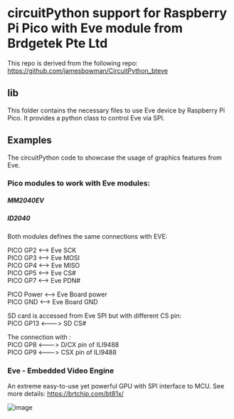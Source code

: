# circuitPython support for Raspberry Pi Pico with Eve module from Brdgetek Pte Ltd

This repo is derived from the following repo:  
https://github.com/jamesbowman/CircuitPython_bteve 


## lib
This folder contains the necessary files to use Eve device by Raspberry Pi Pico. 
It provides a python class to control Eve via SPI.

## Examples
The circuitPython code to showcase the usage of graphics features from Eve.

### Pico modules to work with Eve modules: 

##### MM2040EV 
##### ID2040

Both modules defines the same connections with EVE:  

PICO GP2 <--> Eve SCK   
PICO GP3 <--> Eve MOSI   
PICO GP4 <--> Eve MISO   
PICO GP5 <--> Eve CS#   
PICO GP7 <--> Eve PDN#   

PICO Power <--> Eve Board power   
PICO GND <--> Eve Board GND   

SD card is accessed from Eve SPI but with different CS pin:     
PICO GP13 <---> SD CS#

The connection with :     
PICO GP8 <---> D/CX pin of ILI9488  
PICO GP9 <---> CSX pin of ILI9488

### Eve - Embedded Video Engine
An extreme easy-to-use yet powerful GPU with SPI interface to MCU. See more details:
https://brtchip.com/bt81x/


![image](https://user-images.githubusercontent.com/13127756/110600563-06ef1300-81bf-11eb-87c9-c75d55c7d02a.png)



